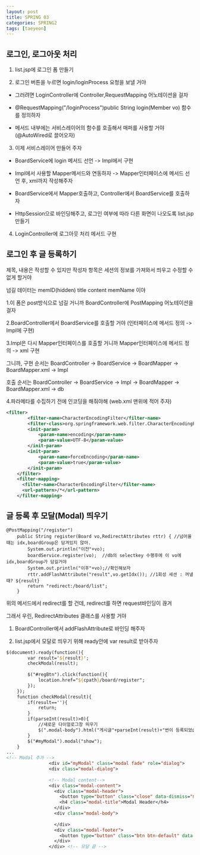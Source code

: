 ```yaml
---
layout: post
title: SPRING 03
categories: SPRING2
tags: [taeyeon]
---
```


## 로그인, 로그아웃 처리

1. list.jsp에 로그인 폼 만들기

2. 로그인 버튼을 누르면 login/loginProcess 요청을 보낼 거야

- 그러려면 LoginController에 Controller,RequestMapping 어노테이션을 걸자

- @RequestMapping("/loginProcess")public String login(Member vo) 함수를 정의하자

- 메서드 내부에는 서비스레이어의 함수를 호출해서 매퍼를 사용할 거야 (@AutoWired로 끌어오자)

3. 이제 서비스레이어 만들어 주자

- BoardService에 login 메서드 선언 -> Impl에서 구현

- Impl에서 사용할 Mapper메서드와 연동하자 -> Mapper인터페이스에 메서드 선언 후, xml까지 작성해주자

- BoardService에서 Mapper호출하고, Controller에서 BoardService를 호출하자

- HttpSession으로 바인딩해주고, 로그인 여부에 따라 다른 화면이 나오도록 list.jsp 만들기

4. LoginController에 로그아웃 처리 메서드 구현


## 로그인 후 글 등록하기

제목, 내용은 작성할 수 있지만 작성자 항목은 세션의 정보를 가져와서 띄우고 수정할 수 없게 할거야

넘길 데이터는 memID(hidden) title content memName 이야

1.이 폼은 post방식으로 넘길 거니까 BoardController에 PostMapping 어노테이션을 걸자

2.BoardController에서 BoardService를 호출할 거야 (인터페이스에 메서드 정의 -> Impl에 구현)

3.Impl은 다시 Mapper인터페이스를 호출할 거니까 Mapper인터페이스에 메서드 정의 -> xml 구현

그니까, 구현 순서는 BoardController -> BoardService -> BoardMapper -> BoardMapper.xml -> Impl

호출 순서는 BoardController -> BoardService -> Impl -> BoardMapper -> BoardMapper.xml -> db


4.파라메타를 수집하기 전에 인코딩을 해줘야해 (web.xml 맨위에 적어 주자)

```1=web.xml
<filter>
		<filter-name>CharacterEncodingFilter</filter-name>
		<filter-class>org.springframework.web.filter.CharacterEncodingFilter</filter-class>
		<init-param>
			<param-name>encoding</param-name>
			<param-value>UTF-8</param-value>
		</init-param>
		<init-param>
			<param-name>forceEncoding</param-name>
			<param-value>true</param-value>
		</init-param>
	</filter>
	<filter-mapping>
	  <filter-name>CharacterEncodingFilter</filter-name>
	  <url-pattern>/*</url-pattern>
	</filter-mapping>
```

## 글 등록 후 모달(Modal) 띄우기

```2=BoardController
@PostMapping("/register")
	public String register(Board vo,RedirectAttributes rttr) { //넘어올 때는 idx,boardGroup은 담겨있지 않아.
		System.out.println("이전"+vo);
		boardService.register(vo);  //db의 selectkey 수행후에 이 vo에 idx,boardGroup가 담길거야
		System.out.println("이후"+vo);//확인해보자
		rttr.addFlashAttribute("result",vo.getIdx()); //1회성 세션 : 꺼낼때? ${result}
		return "redirect:/board/list";
	}
```

위의 메서드에서 redirect를 할 건데, redirect를 하면 request바인딩이 끊겨

그래서 우린, RedirectAttributes 클래스를 사용할 거야

1. BoardController에서 addFlashAttribute로 바인딩 해주자

2. list.jsp에서 모달로 띄우기 위해 ready안에 var result로 받아주자

```3=list.jsp
$(document).ready(function(){
		var result='${result}';
		checkModal(result);
		
		$("#regBtn").click(function(){
			location.href="${cpath}/board/register";
		});
	});
	function checkModal(result){
		if(result==''){
			return;
		}
		if(parseInt(result)>0){
			//새로운 다이얼로그창 띄우기
			$(".modal-body").html("게시글"+parseInt(result)+"번이 등록되었습니다.");
		}
		$("#myModal").modal("show");
	}
...
<!-- Modal 추가 -->
				<div id="myModal" class="modal fade" role="dialog">
			  	<div class="modal-dialog">
			
			    <!-- Modal content-->
			    <div class="modal-content">
			      <div class="modal-header">
			        <button type="button" class="close" data-dismiss="modal">&times;</button>
			        <h4 class="modal-title">Modal Header</h4>
			      </div>
			      <div class="modal-body">
			       
			      </div>
			      <div class="modal-footer">
			        <button type="button" class="btn btn-default" data-dismiss="modal">Close</button>
			      </div>
			    </div> <!-- 모달 끝 -->
``` 








